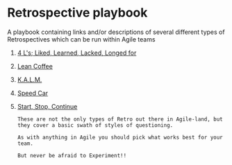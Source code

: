 # Retrospective playbook
A playbook containing links and/or descriptions of several different types of Retrospectives which can be run within Agile teams

1. [4 L's; Liked, Learned, Lacked, Longed for](./Retrospectives/4_Ls.md)


2. [Lean Coffee](./Retrospectives/Lean_Coffee.md)


3. [K.A.L.M.](./Retrospectives/KALM.md)


4. [Speed Car](./Rstrospectives/Speed_Car.md)


5. [Start, Stop, Continue](./Retrospectives/Start_Stop_Continue.md)


       These are not the only types of Retro out there in Agile-land, but they cover a basic swath of styles of questioning.

       As with anything in Agile you should pick what works best for your team. 

       But never be afraid to Experiment!! 

